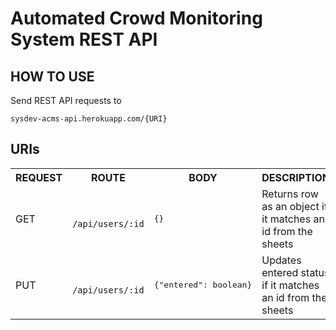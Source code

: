 # Automated Crowd Monitoring System REST API
## HOW TO USE
Send REST API requests to
```
sysdev-acms-api.herokuapp.com/{URI}
```

## URIs
<table>
<tr>
<th>
REQUEST
</th>
<th>
ROUTE
</th>
<th>
BODY
</th>
<th>
DESCRIPTION
</th>
</tr>

<tr>
<td>
GET
</td>
<td>
<code>
/api/users/:id
</code>
</td>
<td>
<pre lang='json'>
{}
</pre>
</td>
<td>
Returns row as an object if it matches an id from the sheets
</td>
</tr>

<tr>
<td>
PUT
</td>
<td>
<code>
/api/users/:id
</code>
</td>
<td>
<pre lang='json'>
{"entered": boolean}
</pre>
</td>
<td>
Updates entered status if it matches an id from the sheets
</td>
</tr>

</table>